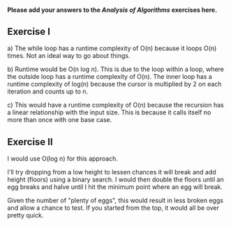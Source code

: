 #### Please add your answers to the **_Analysis of Algorithms_** exercises here.

## Exercise I

a)
The while loop has a runtime complexity of O(n) because it loops O(n) times. Not an ideal way to go about things.

b)
Runtime would be O(n log n). This is due to the loop within a loop, where the outside loop has a runtime complexity of O(n). The inner loop has a runtime complexity of log(n) because the cursor is multiplied by 2 on each iteration and counts up to n.

c)
This would have a runtime complexity of O(n) because the recursion has a linear relationship with the input size. This is because it calls itself no more than once with one base case.

## Exercise II

I would use O(log n) for this approach.

I'll try dropping from a low height to lessen chances it will break and add height (floors) using a binary search. I would then double the floors until an egg breaks and halve until I hit the minimum point where an egg will break.

Given the number of "plenty of eggs", this would result in less broken eggs and allow a chance to test. If you started from the top, it would all be over pretty quick.
